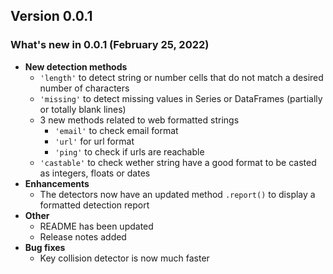 ## Version 0.0.1

### What's new in 0.0.1 (February 25, 2022)

+ **New detection methods**
    + `'length'` to detect string or number cells that do not match a desired number of characters
    + `'missing'` to detect missing values in Series or DataFrames (partially or totally blank lines)
    + 3 new methods related to web formatted strings
        * `'email'` to check email format
        * `'url'` for url format
        * `'ping'` to check if urls are reachable
    + `'castable'` to check wether string have a good format to be casted as integers, floats or dates
+ **Enhancements**
    + The detectors now have an updated method `.report()` to display a formatted detection report
+ **Other**
    + README has been updated
    + Release notes added
+ **Bug fixes**
    + Key collision detector is now much faster

